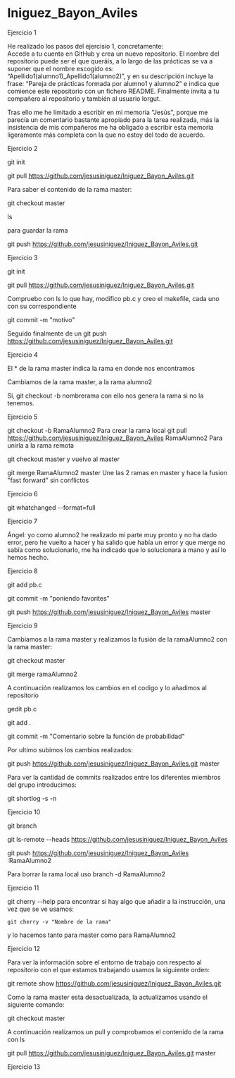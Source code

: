 # Iniguez_Bayon_Aviles
Ejercicio 1

He realizado los pasos del ejercisio 1, concretamente:  
Accede a tu cuenta en GitHub y crea un nuevo repositorio. El nombre del repositorio puede ser  el  que  queráis,  a  lo  largo  de  las  prácticas  se  va  a  suponer  que  el  nombre  escogido es: “Apellido1(alumno1)_Apellido1(alumno2)”,  y  en  su  descripción  incluye  la  frase: 
“Pareja de prácticas  formada  por alumno1 y alumno2” e indica que  comience este repositorio  con  un fichero  README.  Finalmente invita  a tu  compañero  al  repositorio  y  también  al  usuario lorgut.

Tras ello me he limitado a escribir en mi memoria "Jesús", porque me parecía un comentario bastante apropiado para la tarea realizada, más la insistencia de mis compañeros me ha obligado a escribir esta memoria ligeramente más completa con la que no estoy del todo de acuerdo.

Ejercicio 2

git init

git pull https://github.com/jesusiniguez/Iniguez_Bayon_Aviles.git

Para saber el contenido de la rama master:

git checkout master

ls 

para guardar la rama

git push https://github.com/jesusiniguez/Iniguez_Bayon_Aviles.git


Ejercicio 3


git init

git pull https://github.com/jesusiniguez/Iniguez_Bayon_Aviles.git

Compruebo con ls lo que hay, modifico pb.c y creo el makefile, cada uno con su correspondiente

git commit -m "motivo" 

Seguido finalmente de un git push https://github.com/jesusiniguez/Iniguez_Bayon_Aviles.git

Ejercicio 4

El * de la rama master indica la rama en donde nos encontramos

Cambiamos de la rama master, a la rama alumno2

Si, git checkout -b nombrerama con ello nos genera la rama si no la tenemos.

Ejercicio 5

git checkout -b RamaAlumno2 Para crear la rama local
git pull https://github.com/jesusiniguez/Iniguez_Bayon_Aviles RamaAlumno2 Para unirla a la rama remota

git checkout master y vuelvo al master

git merge RamaAlumno2 master Une las 2 ramas en master y hace la fusion "fast forward" sin conflictos

Ejercicio 6

git whatchanged --format=full

Ejercicio 7

Ángel: yo como alumno2 he realizado mi parte muy pronto y no ha dado error, pero he vuelto a hacer y ha salido que había un error y que merge no sabía como solucionarlo, me ha indicado que lo solucionara a mano y así lo hemos hecho.

Ejercicio 8

git add pb.c 

git commit -m "poniendo favorites"

git push https://github.com/jesusiniguez/Iniguez_Bayon_Aviles master

Ejercicio 9

Cambiamos a la rama master y realizamos la fusión de la ramaAlumno2 con la rama master:

git checkout master

git merge ramaAlumno2

A continuación realizamos los cambios en el codigo y lo añadimos al repositorio

gedit pb.c

git add . 

git commit -m "Comentario sobre la función de probabilidad"

Por ultimo subimos los cambios realizados:

git push https://github.com/jesusiniguez/Iniguez_Bayon_Aviles.git master

Para ver la cantidad de commits realizados entre los diferentes miembros del grupo introducimos:

git shortlog -s -n

Ejercicio 10

git branch

git ls-remote --heads https://github.com/jesusiniguez/Iniguez_Bayon_Aviles

git push https://github.com/jesusiniguez/Iniguez_Bayon_Aviles :RamaAlumno2

Para borrar la rama local uso branch -d RamaAlumno2

Ejercicio 11

git cherry --help para encontrar si hay algo que añadir a la instrucción, una vez que se ve usamos:

	git cherry -v "Nombre de la rama"

y lo hacemos tanto para master como para RamaAlumno2

Ejercicio 12

Para ver la información sobre el entorno de trabajo con respecto al repositorio con el que estamos trabajando usamos la siguiente orden:

git remote show https://github.com/jesusiniguez/Iniguez_Bayon_Aviles.git

Como la rama master esta desactualizada, la actualizamos usando el siguiente comando:

git checkout master

A continuación realizamos un pull y comprobamos el contenido de la rama con ls

git pull https://github.com/jesusiniguez/Iniguez_Bayon_Aviles.git master


Ejercicio 13

